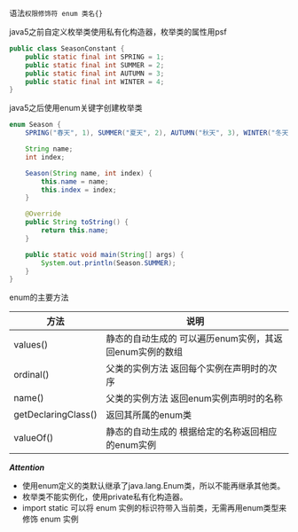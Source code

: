 语法`权限修饰符 enum 类名{}`

java5之前自定义枚举类使用私有化构造器，枚举类的属性用psf

```java
public class SeasonConstant {
    public static final int SPRING = 1;
    public static final int SUMMER = 2;
    public static final int AUTUMN = 3;
    public static final int WINTER = 4;
}
```

java5之后使用enum关键字创建枚举类

```java
enum Season {
    SPRING("春天", 1), SUMMER("夏天", 2), AUTUMN("秋天", 3), WINTER("冬天", 4); // 枚举类第一行必须是枚举项

    String name;
    int index;

    Season(String name, int index) {
        this.name = name;
        this.index = index;
    }

    @Override
    public String toString() {
        return this.name;
    }

    public static void main(String[] args) {
        System.out.println(Season.SUMMER);
    }
}
```

enum的主要方法

| 方法                  | 说明                               |
|---------------------|----------------------------------|
| values()            | 静态的自动生成的	可以遍历enum实例，其返回enum实例的数组 |
| ordinal()           | 父类的实例方法	返回每个实例在声明时的次序            |
| name()              | 父类的实例方法	返回enum实例声明时的名称           |
| getDeclaringClass() | 返回其所属的enum类                      |
| valueOf()           | 静态的自动生成的	根据给定的名称返回相应的enum实例      |

***Attention***

- 使用enum定义的类默认继承了java.lang.Enum类，所以不能再继承其他类。
- 枚举类不能实例化，使用private私有化构造器。
- import static 可以将 enum 实例的标识符带入当前类，无需再用enum类型来修饰 enum 实例